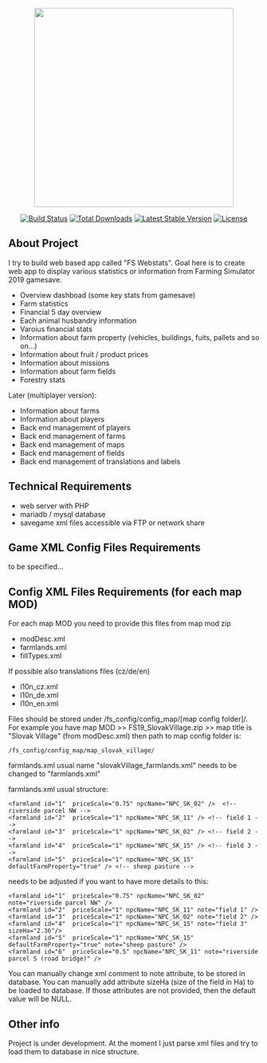 <p align="center"><a href="https://laravel.com" target="_blank"><img src="https://raw.githubusercontent.com/laravel/art/master/logo-lockup/5%20SVG/2%20CMYK/1%20Full%20Color/laravel-logolockup-cmyk-red.svg" width="400"></a></p>

<p align="center">
<a href="https://travis-ci.org/laravel/framework"><img src="https://travis-ci.org/laravel/framework.svg" alt="Build Status"></a>
<a href="https://packagist.org/packages/laravel/framework"><img src="https://img.shields.io/packagist/dt/laravel/framework" alt="Total Downloads"></a>
<a href="https://packagist.org/packages/laravel/framework"><img src="https://img.shields.io/packagist/v/laravel/framework" alt="Latest Stable Version"></a>
<a href="https://packagist.org/packages/laravel/framework"><img src="https://img.shields.io/packagist/l/laravel/framework" alt="License"></a>
</p>

## About Project

I try to build web based app called "FS Webstats". Goal here is to create web app to display various statistics or information from Farming Simulator 2019 gamesave.

- Overview dashboad (some key stats from gamesave)
- Farm statistics
- Financial 5 day overview
- Each animal husbandry information
- Varoius financial stats
- Information about farm property (vehicles, buildings, fuits, pallets and so on...)
- Information about fruit / product prices
- Information about missions
- Information about farm fields
- Forestry stats

Later (multiplayer version):

- Information about farms
- Information about players
- Back end management of players
- Back end management of farms
- Back end management of maps
- Back end management of fields
- Back end management of translations and labels

## Technical Requirements

- web server with PHP
- mariadb / mysql database
- savegame xml files accessible via FTP or network share

## Game XML Config Files Requirements

to be specified...

## Config XML Files Requirements (for each map MOD)

For each map MOD you need to provide this files from map mod zip

- modDesc.xml
- farmlands.xml
- fillTypes.xml

If possible also translations files (cz/de/en)

- l10n_cz.xml
- l10n_de.xml
- l10n_en.xml

Files should be stored under /fs_config/config_map/[map config folder]/. For example you have map MOD >> FS19_SlovakVillage.zip >> map title is "Slovak Village" (from modDesc.xml) then path to map config folder is:

```
/fs_config/config_map/map_slovak_village/

```

farmlands.xml usual name "slovakVillage_farmlands.xml" needs to be changed to "farmlands.xml"

farmlands.xml usual structure:

```
<farmland id="1"  priceScale="0.75" npcName="NPC_SK_02" />	<!-- riverside parcel NW -->
<farmland id="2"  priceScale="1" npcName="NPC_SK_11" /> <!-- field 1 -->
<farmland id="3"  priceScale="1" npcName="NPC_SK_02" /> <!-- field 2 -->
<farmland id="4"  priceScale="1" npcName="NPC_SK_15" /> <!-- field 3 -->
<farmland id="5"  priceScale="1" npcName="NPC_SK_15" defaultFarmProperty="true" /> <!-- sheep pasture -->	
```

needs to be adjusted if you want to have more details to this:

```
<farmland id="1"  priceScale="0.75" npcName="NPC_SK_02" note="riverside parcel NW" />
<farmland id="2"  priceScale="1" npcName="NPC_SK_11" note="field 1" />
<farmland id="3"  priceScale="1" npcName="NPC_SK_02" note="field 2" />
<farmland id="4"  priceScale="1" npcName="NPC_SK_15" note="field 3" sizeHa="2.36"/>
<farmland id="5"  priceScale="1" npcName="NPC_SK_15" defaultFarmProperty="true" note="sheep pasture" />
<farmland id="6"  priceScale="0.5" npcName="NPC_SK_11" note="riverside parcel S (road bridge)" />	
```

You can manually change xml comment to note attribute, to be stored in database.
You can manually add attribute sizeHa (size of the field in Ha) to be loaded to database.
If those attributes are not provided, then the default value will be NULL.

## Other info

Project is under development. At the moment I just parse xml files and try to load them to database in nice structure.
